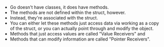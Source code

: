 - Go doesn't have classes, it does have methods.
- The methods are not defined within the struct, however.
- Instead, they're associated with the struct.
- You can either let these methods just access data via working as a copy of the struct, or you can actually point through and modify the object.
- Methods that just access values are called "Value Receivers" and
- Methods that can modify information are called "Pointer Receivers".